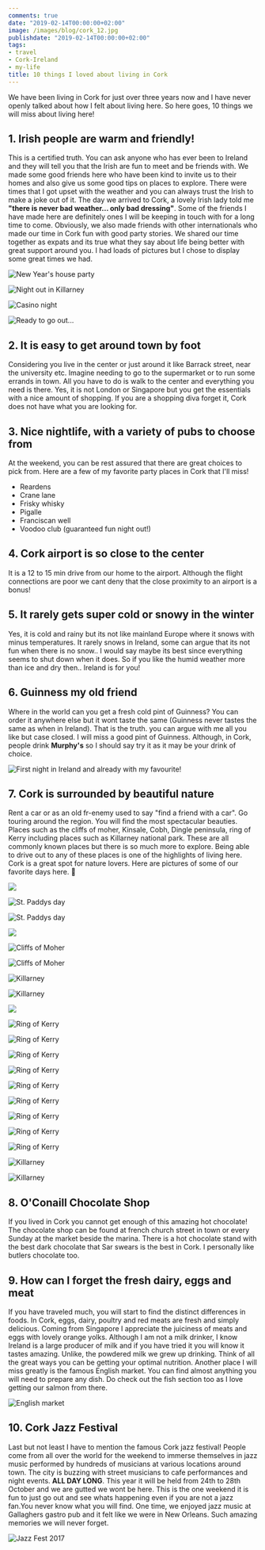 ```yaml
---
comments: true
date: "2019-02-14T00:00:00+02:00"
image: /images/blog/cork_12.jpg
publishdate: "2019-02-14T00:00:00+02:00"
tags:
- travel
- Cork-Ireland
- my-life
title: 10 things I loved about living in Cork
---
```

We have been living in Cork for just over three years now and I have never openly talked about how I felt about living here. So here goes, 10 things we will miss about living here!

## 1. Irish people are warm and friendly! 
This is a certified truth. You can ask anyone who has ever been to Ireland and they will tell you that the Irish are fun to meet and be friends with. We made some good friends here who have been kind to invite us to their homes and also give us some good tips on places to explore. There were times that I got upset with the weather and you can always trust the Irish to make a joke out of it. The day we arrived to Cork, a lovely Irish lady told me **"there is never bad weather... only bad dressing"**. Some of the friends I have made here are definitely ones I will be keeping in touch with for a long time to come. Obviously, we also made friends with other internationals who made our time in Cork fun with good party stories. We shared our time together as expats and its true what they say about life being better with great support around you. I had loads of pictures but I chose to display some great times we had. 

![](/images/blog/cork_2.jpg "New Year's house party")

![](/images/blog/cork_3.jpg "Night out in Killarney")

![](/images/blog/cork_4.jpg "Casino night")

![](/images/blog/cork_5.jpg "Ready to go out...")

## 2. It is easy to get around town by foot
Considering you live in  the center or just around it like Barrack street, near the university etc. Imagine needing to go to the supermarket or to run some errands in town. All you have to do is walk to the center and everything you need is there. Yes, it is not London or Singapore but you get the essentials with a nice amount of shopping. If you are a shopping diva forget it, Cork does not have what you are looking for. 

## 3. Nice nightlife, with a variety of pubs to choose from
At the weekend, you can be rest assured that there are great choices to pick from. Here are a few of my favorite party places in Cork that I'll miss!

- Reardens 
- Crane lane 
- Frisky whisky 
- Pigalle
- Franciscan well 
- Voodoo club (guaranteed fun night out!) 

## 4. Cork airport is so close to the center
It is a 12 to 15 min drive from our home to the airport. Although the flight connections are poor we cant deny that the close proximity to an airport is a bonus! 

## 5. It rarely gets super cold or snowy in the winter 
 Yes, it is cold and rainy but its not like mainland Europe where it snows with minus temperatures. 
It rarely snows in Ireland, some can argue that its not fun when there is no snow.. I would say maybe its best since everything seems to shut down when it does. So if you like the humid weather more than ice and dry then.. Ireland is for you! 

## 6. Guinness my old friend 
Where in the world can you get a fresh cold pint of Guinness? You can order it anywhere else but it wont taste the same (Guinness never tastes the same as when in Ireland). That is the truth. you can argue with me all you like but case closed. I will miss a good pint of Guinness. Although, in Cork, people drink **Murphy's** so I should say try it as it may be your drink of choice. 

![](/images/blog/cork_6.jpg "First night in Ireland and already with my favourite!")

## 7. Cork is surrounded by beautiful nature 
Rent a car or as an old fr-enemy used to say "find a friend with a car". Go touring around the region. You will find the most spectacular beauties. Places such as the cliffs of moher, Kinsale, Cobh, Dingle peninsula, ring of Kerry including places such as Killarney national park.  These are all commonly known places but there is so much more to explore. Being able to drive out to any of these places is one of the highlights of living here. Cork is a great spot for nature lovers. Here are pictures of some of our favorite days here. 

![](/images/blog/cork_7.jpg "")

![](/images/blog/cork_8.jpg "St. Paddys day")

![](/images/blog/cork_9.jpg "St. Paddys day")

![](/images/blog/cork_11.jpg "")

![](/images/blog/cork_13.jpg "Cliffs of Moher")

![](/images/blog/cork_14.jpg "Cliffs of Moher")

![](/images/blog/cork_15.jpg "Killarney")

![](/images/blog/cork_16.jpg "Killarney")

![](/images/blog/cork_17.jpg "")

![](/images/blog/cork_18.jpg "Ring of Kerry")

![](/images/blog/cork_19.jpg "Ring of Kerry")

![](/images/blog/cork_20.jpg "Ring of Kerry")

![](/images/blog/cork_21.jpg "Ring of Kerry")

![](/images/blog/cork_22.jpg "Ring of Kerry")

![](/images/blog/cork_23.jpg "Ring of Kerry")

![](/images/blog/cork_24.jpg "Ring of Kerry")

![](/images/blog/cork_25.jpg "Ring of Kerry")

![](/images/blog/cork_26.jpg "Ring of Kerry")

![](/images/blog/cork_27.jpg "Killarney")

![](/images/blog/cork_910.jpg "Killarney")

## 8. O'Conaill Chocolate Shop
If you lived in Cork you cannot get enough of this amazing hot chocolate! The chocolate shop can be found at french church street in town or every Sunday at the market beside the marina. There is a hot chocolate stand with the best dark chocolate that Sar swears is the best in Cork. I personally like butlers chocolate too. 
 
## 9. How can I forget the fresh dairy, eggs and meat
If you have traveled much, you will start to find the distinct differences in foods. In Cork, eggs, dairy, poultry and red meats are fresh and simply delicious. Coming from Singapore I appreciate the juiciness of meats and eggs with lovely orange yolks. Although I am not a milk drinker, I know Ireland is a large producer of milk and if you have tried it you will know it tastes amazing. Unlike, the powdered milk we grew up drinking. Think of all the great ways you can be getting your optimal nutrition. Another place I will miss greatly is the famous English market. You can find almost anything you will need to prepare any dish. Do check out the fish section too as I love getting our salmon from there. 

![](/images/blog/cork_28.jpg "English market")

## 10. Cork Jazz Festival 
Last but not least I have to mention the famous Cork jazz festival! People come from all over the world for the weekend to immerse themselves in jazz music performed by hundreds of musicians at various locations around town. The city is buzzing with street musicians to cafe performances and night events. **ALL DAY LONG**. This year it will be held from 24th to 28th October and we are gutted we wont be here. This is the one weekend it is fun to just go out and see whats happening even if you are not a jazz fan.You never know what you will find. One time, we enjoyed jazz music at Gallaghers gastro pub and it felt like we were in New Orleans. Such amazing memories we will never forget.

![](/images/blog/cork_29.jpg "Jazz Fest 2017")